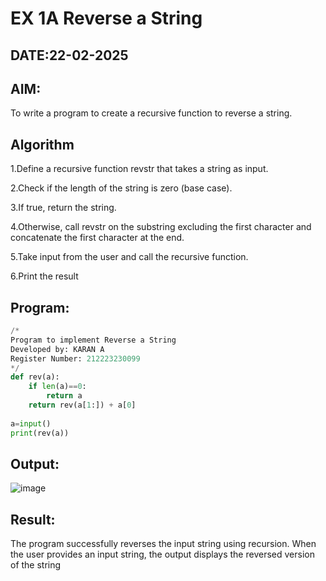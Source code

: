 # EX 1A Reverse a String
## DATE:22-02-2025
## AIM:
To write a program to create a recursive function to reverse a string.

## Algorithm
1.Define a recursive function revstr that takes a string as input.

2.Check if the length of the string is zero (base case).

3.If true, return the string.

4.Otherwise, call revstr on the substring excluding the first character and concatenate the first character at the end.

5.Take input from the user and call the recursive function.

6.Print the result 
 

## Program:
```py
/*
Program to implement Reverse a String
Developed by: KARAN A
Register Number: 212223230099
*/
def rev(a):
    if len(a)==0:
        return a
    return rev(a[1:]) + a[0]
    
a=input()
print(rev(a))
```

## Output:
![image](https://github.com/user-attachments/assets/c9c73f00-243c-4dcf-aa77-8dbd5d2df114)




## Result:
The program successfully reverses the input string using recursion. When the user provides an input string, the output displays the reversed version of the string
